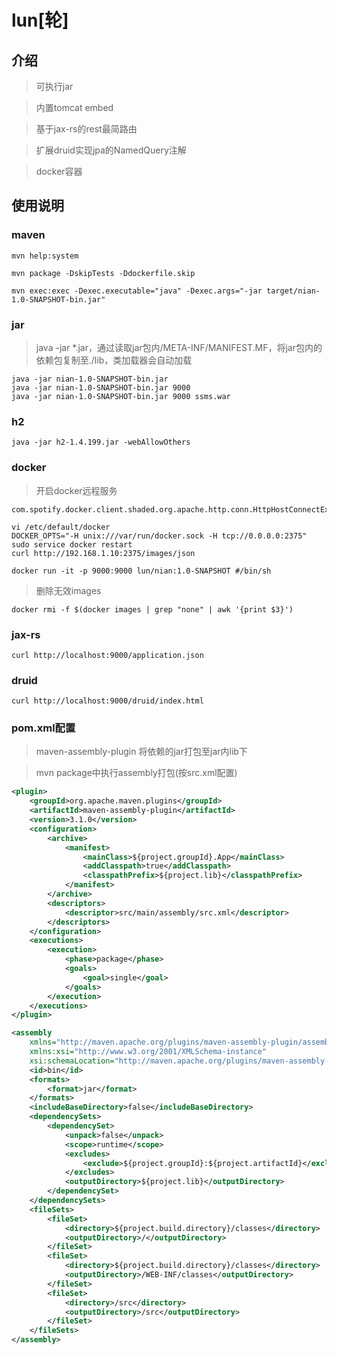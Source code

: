 # lun[轮]

## 介绍

> 可执行jar

> 内置tomcat embed

> 基于jax-rs的rest最简路由

> 扩展druid实现jpa的NamedQuery注解

> docker容器

## 使用说明

### maven

```
mvn help:system

mvn package -DskipTests -Ddockerfile.skip

mvn exec:exec -Dexec.executable="java" -Dexec.args="-jar target/nian-1.0-SNAPSHOT-bin.jar"
```

### jar

> java -jar *.jar，通过读取jar包内/META-INF/MANIFEST.MF，将jar包内的依赖包复制至./lib，类加载器会自动加载

```
java -jar nian-1.0-SNAPSHOT-bin.jar
java -jar nian-1.0-SNAPSHOT-bin.jar 9000
java -jar nian-1.0-SNAPSHOT-bin.jar 9000 ssms.war
```

### h2

```
java -jar h2-1.4.199.jar -webAllowOthers
```

### docker

> 开启docker远程服务

```
com.spotify.docker.client.shaded.org.apache.http.conn.HttpHostConnectException

vi /etc/default/docker
DOCKER_OPTS="-H unix:///var/run/docker.sock -H tcp://0.0.0.0:2375"
sudo service docker restart
curl http://192.168.1.10:2375/images/json

docker run -it -p 9000:9000 lun/nian:1.0-SNAPSHOT #/bin/sh 
```

> 删除无效images

```
docker rmi -f $(docker images | grep "none" | awk '{print $3}')
```

### jax-rs

```
curl http://localhost:9000/application.json
```

### druid
```
curl http://localhost:9000/druid/index.html
```

### pom.xml配置

> maven-assembly-plugin 将依赖的jar打包至jar内lib下

> mvn package中执行assembly打包(按src.xml配置)

``` pom.xml
<plugin>
	<groupId>org.apache.maven.plugins</groupId>
	<artifactId>maven-assembly-plugin</artifactId>
	<version>3.1.0</version>
	<configuration>
		<archive>
			<manifest>
				<mainClass>${project.groupId}.App</mainClass>
				<addClasspath>true</addClasspath>
				<classpathPrefix>${project.lib}</classpathPrefix>
			</manifest>
		</archive>
		<descriptors>
			<descriptor>src/main/assembly/src.xml</descriptor>
		</descriptors>
	</configuration>
	<executions>
		<execution>
			<phase>package</phase>
			<goals>
				<goal>single</goal>
			</goals>
		</execution>
	</executions>
</plugin>
```

``` src.xml
<assembly
	xmlns="http://maven.apache.org/plugins/maven-assembly-plugin/assembly/1.1.0"
	xmlns:xsi="http://www.w3.org/2001/XMLSchema-instance"
	xsi:schemaLocation="http://maven.apache.org/plugins/maven-assembly-plugin/assembly/1.1.0 http://maven.apache.org/xsd/assembly-1.1.0.xsd">
	<id>bin</id>
	<formats>
		<format>jar</format>
	</formats>
	<includeBaseDirectory>false</includeBaseDirectory>
	<dependencySets>
		<dependencySet>
			<unpack>false</unpack>
			<scope>runtime</scope>
			<excludes>
				<exclude>${project.groupId}:${project.artifactId}</exclude>
			</excludes>
			<outputDirectory>${project.lib}</outputDirectory>
		</dependencySet>
	</dependencySets>
	<fileSets>
		<fileSet>
			<directory>${project.build.directory}/classes</directory>
			<outputDirectory>/</outputDirectory>
		</fileSet>
		<fileSet>
			<directory>${project.build.directory}/classes</directory>
			<outputDirectory>/WEB-INF/classes</outputDirectory>
		</fileSet>
		<fileSet>
			<directory>/src</directory>
			<outputDirectory>/src</outputDirectory>
		</fileSet>
	</fileSets>
</assembly>
```





